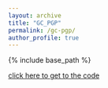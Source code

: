 ```yaml
---
layout: archive
title: "GC_PGP"
permalink: /gc-pgp/
author_profile: true
---
```


{% include base_path %}


[click here to get to the code](#)